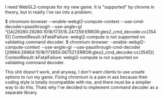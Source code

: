 I need WebGL2-compute for my new game. It is "supported" by chrome in theory, but in reality i've ran into a problem:

$ chromium-browser --enable-webgl2-compute-context --use-cmd-decoder=passthrough --use-angle=gl
^[[A[29280:29280:1018/173515.247259:ERROR:gles2_cmd_decoder.cc(3545)] ContextResult::kFatalFailure: webgl2-compute is not supported on validating command decoder.
$ chromium-browser --enable-webgl2-compute-context --use-angle=gl --use-passthrough-cmd-decoder
[29964:29964:1018/173650.067521:ERROR:gles2_cmd_decoder.cc(3545)] ContextResult::kFatalFailure: webgl2-compute is not supported on validating command decoder.

This shit doesn't work, and anyway, I don't want clients to use unsafe options to run my game.
Fixing chromium is a pain in ass because their coding style is totally incompatible with me, and there must be a simplier way to do this.
Thats why I've decided to implement command decoder as a separate library.
